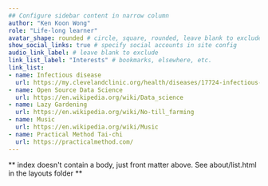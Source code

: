 ```yaml
---
## Configure sidebar content in narrow column
author: "Ken Koon Wong"
role: "Life-long learner"
avatar_shape: rounded # circle, square, rounded, leave blank to exclude
show_social_links: true # specify social accounts in site config
audio_link_label: # leave blank to exclude
link_list_label: "Interests" # bookmarks, elsewhere, etc.
link_list:
- name: Infectious disease
  url: https://my.clevelandclinic.org/health/diseases/17724-infectious-diseases
- name: Open Source Data Science
  url: https://en.wikipedia.org/wiki/Data_science
- name: Lazy Gardening
  url: https://en.wikipedia.org/wiki/No-till_farming
- name: Music
  url: https://en.wikipedia.org/wiki/Music
- name: Practical Method Tai-chi
  url: https://practicalmethod.com/
---
```


** index doesn't contain a body, just front matter above.
See about/list.html in the layouts folder **